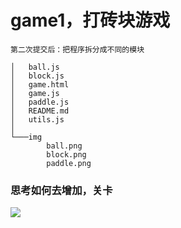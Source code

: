 # game1，打砖块游戏
	

	第二次提交后：把程序拆分成不同的模块

	│   ball.js 
	│   block.js
	│   game.html
	│   game.js
	│   paddle.js
	│   README.md
	│   utils.js
	│
	└───img
	        ball.png
	        block.png
	        paddle.png

### 思考如何去增加，关卡
![](http://ww1.sinaimg.cn/large/005Hya2agy1g2rv1fiy3xj30ec0ghweo.jpg)
